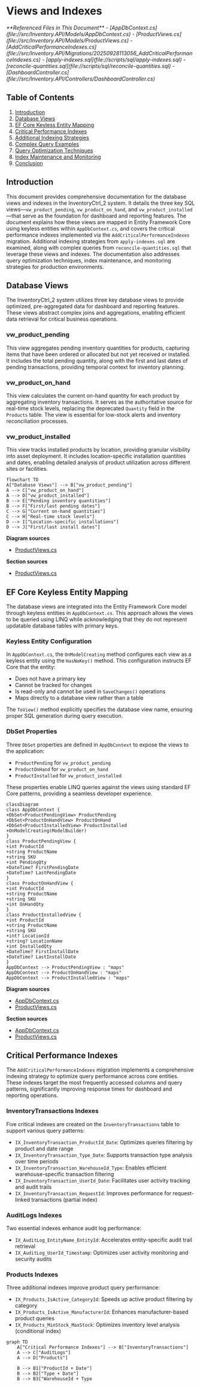 # Views and Indexes

<cite>
**Referenced Files in This Document**   
- [AppDbContext.cs](file://src/Inventory.API/Models/AppDbContext.cs)
- [ProductViews.cs](file://src/Inventory.API/Models/ProductViews.cs)
- [AddCriticalPerformanceIndexes.cs](file://src/Inventory.API/Migrations/20250928113056_AddCriticalPerformanceIndexes.cs)
- [apply-indexes.sql](file://scripts/sql/apply-indexes.sql)
- [reconcile-quantities.sql](file://scripts/sql/reconcile-quantities.sql)
- [DashboardController.cs](file://src/Inventory.API/Controllers/DashboardController.cs)
</cite>

## Table of Contents
1. [Introduction](#introduction)
2. [Database Views](#database-views)
3. [EF Core Keyless Entity Mapping](#ef-core-keyless-entity-mapping)
4. [Critical Performance Indexes](#critical-performance-indexes)
5. [Additional Indexing Strategies](#additional-indexing-strategies)
6. [Complex Query Examples](#complex-query-examples)
7. [Query Optimization Techniques](#query-optimization-techniques)
8. [Index Maintenance and Monitoring](#index-maintenance-and-monitoring)
9. [Conclusion](#conclusion)

## Introduction
This document provides comprehensive documentation for the database views and indexes in the InventoryCtrl_2 system. It details the three key SQL views—`vw_product_pending`, `vw_product_on_hand`, and `vw_product_installed`—that serve as the foundation for dashboard and reporting features. The document explains how these views are mapped in Entity Framework Core using keyless entities within `AppDbContext.cs`, and covers the critical performance indexes implemented via the `AddCriticalPerformanceIndexes` migration. Additional indexing strategies from `apply-indexes.sql` are examined, along with complex queries from `reconcile-quantities.sql` that leverage these views and indexes. The documentation also addresses query optimization techniques, index maintenance, and monitoring strategies for production environments.

## Database Views

The InventoryCtrl_2 system utilizes three key database views to provide optimized, pre-aggregated data for dashboard and reporting features. These views abstract complex joins and aggregations, enabling efficient data retrieval for critical business operations.

### vw_product_pending
This view aggregates pending inventory quantities for products, capturing items that have been ordered or allocated but not yet received or installed. It includes the total pending quantity, along with the first and last dates of pending transactions, providing temporal context for inventory planning.

### vw_product_on_hand
This view calculates the current on-hand quantity for each product by aggregating inventory transactions. It serves as the authoritative source for real-time stock levels, replacing the deprecated `Quantity` field in the `Products` table. The view is essential for low-stock alerts and inventory reconciliation processes.

### vw_product_installed
This view tracks installed products by location, providing granular visibility into asset deployment. It includes location-specific installation quantities and dates, enabling detailed analysis of product utilization across different sites or facilities.

```mermaid
flowchart TD
A["Database Views"] --> B["vw_product_pending"]
A --> C["vw_product_on_hand"]
A --> D["vw_product_installed"]
B --> E["Pending inventory quantities"]
B --> F["First/last pending dates"]
C --> G["Current on-hand quantities"]
C --> H["Real-time stock levels"]
D --> I["Location-specific installations"]
D --> J["First/last install dates"]
```

**Diagram sources**
- [ProductViews.cs](file://src/Inventory.API/Models/ProductViews.cs#L2-L30)

**Section sources**
- [ProductViews.cs](file://src/Inventory.API/Models/ProductViews.cs#L2-L30)

## EF Core Keyless Entity Mapping

The database views are integrated into the Entity Framework Core model through keyless entities in `AppDbContext.cs`. This approach allows the views to be queried using LINQ while acknowledging that they do not represent updatable database tables with primary keys.

### Keyless Entity Configuration
In `AppDbContext.cs`, the `OnModelCreating` method configures each view as a keyless entity using the `HasNoKey()` method. This configuration instructs EF Core that the entity:
- Does not have a primary key
- Cannot be tracked for changes
- Is read-only and cannot be used in `SaveChanges()` operations
- Maps directly to a database view rather than a table

The `ToView()` method explicitly specifies the database view name, ensuring proper SQL generation during query execution.

### DbSet Properties
Three `DbSet` properties are defined in `AppDbContext` to expose the views to the application:
- `ProductPending` for `vw_product_pending`
- `ProductOnHand` for `vw_product_on_hand`
- `ProductInstalled` for `vw_product_installed`

These properties enable LINQ queries against the views using standard EF Core patterns, providing a seamless developer experience.

```mermaid
classDiagram
class AppDbContext {
+DbSet<ProductPendingView> ProductPending
+DbSet<ProductOnHandView> ProductOnHand
+DbSet<ProductInstalledView> ProductInstalled
+OnModelCreating(ModelBuilder)
}
class ProductPendingView {
+int ProductId
+string ProductName
+string SKU
+int PendingQty
+DateTime? FirstPendingDate
+DateTime? LastPendingDate
}
class ProductOnHandView {
+int ProductId
+string ProductName
+string SKU
+int OnHandQty
}
class ProductInstalledView {
+int ProductId
+string ProductName
+string SKU
+int? LocationId
+string? LocationName
+int InstalledQty
+DateTime? FirstInstallDate
+DateTime? LastInstallDate
}
AppDbContext --> ProductPendingView : "maps"
AppDbContext --> ProductOnHandView : "maps"
AppDbContext --> ProductInstalledView : "maps"
```

**Diagram sources**
- [AppDbContext.cs](file://src/Inventory.API/Models/AppDbContext.cs#L150-L185)
- [ProductViews.cs](file://src/Inventory.API/Models/ProductViews.cs#L2-L30)

**Section sources**
- [AppDbContext.cs](file://src/Inventory.API/Models/AppDbContext.cs#L150-L185)
- [ProductViews.cs](file://src/Inventory.API/Models/ProductViews.cs#L2-L30)

## Critical Performance Indexes

The `AddCriticalPerformanceIndexes` migration implements a comprehensive indexing strategy to optimize query performance across core entities. These indexes target the most frequently accessed columns and query patterns, significantly improving response times for dashboard and reporting operations.

### InventoryTransactions Indexes
Five critical indexes are created on the `InventoryTransactions` table to support various query patterns:
- `IX_InventoryTransaction_ProductId_Date`: Optimizes queries filtering by product and date range
- `IX_InventoryTransaction_Type_Date`: Supports transaction type analysis over time periods
- `IX_InventoryTransaction_WarehouseId_Type`: Enables efficient warehouse-specific transaction filtering
- `IX_InventoryTransaction_UserId_Date`: Facilitates user activity tracking and audit trails
- `IX_InventoryTransaction_RequestId`: Improves performance for request-linked transactions (partial index)

### AuditLogs Indexes
Two essential indexes enhance audit log performance:
- `IX_AuditLog_EntityName_EntityId`: Accelerates entity-specific audit trail retrieval
- `IX_AuditLog_UserId_Timestamp`: Optimizes user activity monitoring and security audits

### Products Indexes
Three additional indexes improve product query performance:
- `IX_Products_IsActive_CategoryId`: Speeds up active product filtering by category
- `IX_Products_IsActive_ManufacturerId`: Enhances manufacturer-based product queries
- `IX_Products_MinStock_MaxStock`: Optimizes inventory level analysis (conditional index)

```mermaid
graph TD
    A["Critical Performance Indexes"] --> B["InventoryTransactions"]
    A --> C["AuditLogs"]
    A --> D["Products"]
    
    B --> B1["ProductId + Date"]
    B --> B2["Type + Date"]
    B --> B3["WarehouseId + Type